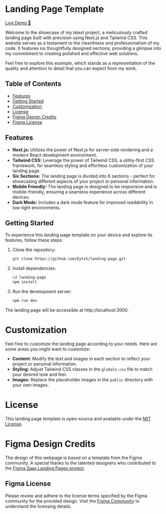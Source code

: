 # Landing Page Template

[Live Demo 🚀](https://landing-page-biccas.vercel.app/)

Welcome to the showcase of my latest project, a meticulously crafted landing page built with precision using Next.js and Tailwind CSS. This website serves as a testament to the cleanliness and professionalism of my code. It features six thoughtfully designed sections, providing a glimpse into my commitment to creating polished and effective web solutions.

Feel free to explore this example, which stands as a representation of the quality and attention to detail that you can expect from my work.

## Table of Contents

- [Features](#features)
- [Getting Started](#getting-started)
- [Customization](#customization)
- [License](#license)
- [Figma Design Credits](#figma-design-credits)
- [Figma License](#figma-license)

## Features

- **Next.js:** Utilizes the power of Next.js for server-side rendering and a modern React development environment.
- **Tailwind CSS:** Leverage the power of Tailwind CSS, a utility-first CSS framework, for seamless styling and effortless customization of your landing page.
- **Six Sections:** The landing page is divided into 6 sections - perfect for showcasing different aspects of your project or personal information.
- **Mobile Friendly:** The landing page is designed to be responsive and is mobile-friendly, ensuring a seamless experience across different devices.
- **Dark Mode:** Includes a dark mode feature for improved readability in low-light environments.

## Getting Started

To experience this landing page template on your device and explore its features, follow these steps:

1. Clone the repository:

   ```bash
   git clone https://github.com/Eytch/landing-page.git

   ```

2. Install dependencies:

   ```bash
   cd landing-page
   npm install

   ```

3. Run the development server:

   ```bash
   npm run dev
   ```

The landing page will be accessible at http://localhost:3000.

# Customization

Feel free to customize the landing page according to your needs. Here are some areas you might want to customize:

- **Content:** Modify the text and images in each section to reflect your project or personal information.
- **Styling:** Adjust Tailwind CSS classes in the `globals.css` file to match your desired look and feel.
- **Images:** Replace the placeholder images in the `public` directory with your own images.

# License

This landing page template is open-source and available under the [MIT License](LICENSE).

# Figma Design Credits

The design of this webpage is based on a template from the Figma community. A special thanks to the talented designers who contributed to the [Figma Saas Landing Pages project](https://www.figma.com/community/file/1117683989281342298/saas-landing-pages).

## Figma License

Please review and adhere to the license terms specified by the Figma community for the provided design. Visit the [Figma Community](https://www.figma.com/community/file/1117683989281342298/saas-landing-pages) to understand the licensing details.
